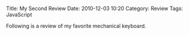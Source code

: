 Title: My Second Review
Date: 2010-12-03 10:20
Category: Review
Tags: JavaScript

Following is a review of my favorite mechanical keyboard.
